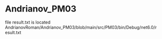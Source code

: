 # Andrianov_PM03
file result.txt is located AndrianovRoman/Andrianov_PM03/blob/main/src/PM03/bin/Debug/net6.0/result.txt 
